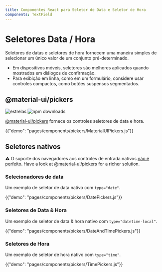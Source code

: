 ```yaml
---
title: Componentes React para Seletor de Data e Seletor de Hora
components: TextField
---
```


# Seletores Data / Hora

<p class="description">Seletores de datas e seletores de hora fornecem uma maneira simples de selecionar um único valor de um conjunto pré-determinado.</p>

- Em dispositivos móveis, seletores são melhores aplicados quando mostrados em diálogos de confirmação.
- Para exibição em linha, como em um formulário, considere usar controles compactos, como botões suspensos segmentados.

## @material-ui/pickers

![estrelas](https://img.shields.io/github/stars/mui-org/material-ui-pickers.svg?style=social&label=Stars) ![npm downloads](https://img.shields.io/npm/dm/@material-ui/pickers.svg)

[@material-ui/pickers](https://material-ui-pickers.dev/) fornece os controles seletores de data e hora.

{{"demo": "pages/components/pickers/MaterialUIPickers.js"}}

## Seletores nativos

⚠️ O suporte dos navegadores aos controles de entrada nativos [não é perfeito](https://caniuse.com/#feat=input-datetime). Have a look at [@material-ui/pickers](https://material-ui-pickers.dev/) for a richer solution.

### Selecionadores de data

Um exemplo de seletor de data nativo com `type="date"`.

{{"demo": "pages/components/pickers/DatePickers.js"}}

### Seletores de Data & Hora

Um exemplo de seletor de data & hora nativo com `type="datetime-local"`.

{{"demo": "pages/components/pickers/DateAndTimePickers.js"}}

### Seletores de Hora

Um exemplo de seletor de hora nativo com `type="time"`.

{{"demo": "pages/components/pickers/TimePickers.js"}}